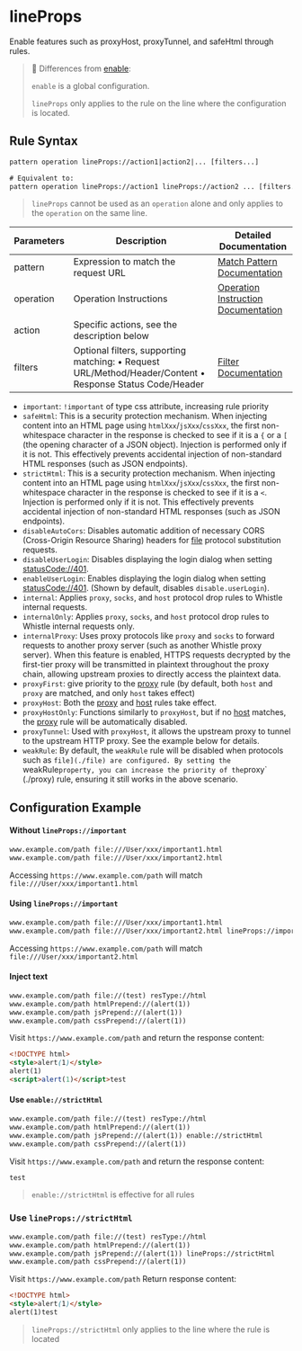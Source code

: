 # lineProps
Enable features such as proxyHost, proxyTunnel, and safeHtml through rules.
> 📌 Differences from [enable](./enable):
>
> `enable` is a global configuration.
>
> `lineProps` only applies to the rule on the line where the configuration is located.

## Rule Syntax
``` txt
pattern operation lineProps://action1|action2|... [filters...]

# Equivalent to:
pattern operation lineProps://action1 lineProps://action2 ... [filters...]
```
> `lineProps` cannot be used as an `operation` alone and only applies to the `operation` on the same line.

| Parameters | Description | Detailed Documentation |
| ------- | ------------------------------------------------------------ | ------------------------- |
| pattern | Expression to match the request URL | [Match Pattern Documentation](./pattern) |
| operation | Operation Instructions | [Operation Instruction Documentation](./operation) |
| action | Specific actions, see the description below | |
| filters | Optional filters, supporting matching: • Request URL/Method/Header/Content • Response Status Code/Header | [Filter Documentation](./filters) |

- `important`: `!important` of type css attribute, increasing rule priority
- `safeHtml`: This is a security protection mechanism. When injecting content into an HTML page using `htmlXxx`/`jsXxx`/`cssXxx`, the first non-whitespace character in the response is checked to see if it is a `{` or a `[` (the opening character of a JSON object). Injection is performed only if it is not. This effectively prevents accidental injection of non-standard HTML responses (such as JSON endpoints).
- `strictHtml`: This is a security protection mechanism. When injecting content into an HTML page using `htmlXxx`/`jsXxx`/`cssXxx`, the first non-whitespace character in the response is checked to see if it is a `<`. Injection is performed only if it is not. This effectively prevents accidental injection of non-standard HTML responses (such as JSON endpoints).
- `disableAutoCors`: Disables automatic addition of necessary CORS (Cross-Origin Resource Sharing) headers for [file](./file) protocol substitution requests.
- `disableUserLogin`: Disables displaying the login dialog when setting [statusCode://401](./statusCode).
- `enableUserLogin`: Enables displaying the login dialog when setting [statusCode://401](./statusCode). (Shown by default, disables `disable.userLogin`).
- `internal`: Applies `proxy`, `socks`, and `host` protocol drop rules to Whistle internal requests.
- `internalOnly`: Applies `proxy`, `socks`, and `host` protocol drop rules to Whistle internal requests only.
- `internalProxy`: Uses proxy protocols like `proxy` and `socks` to forward requests to another proxy server (such as another Whistle proxy server). When this feature is enabled, HTTPS requests decrypted by the first-tier proxy will be transmitted in plaintext throughout the proxy chain, allowing upstream proxies to directly access the plaintext data.
- `proxyFirst`: give priority to the [proxy](./proxy) rule (by default, both `host` and `proxy` are matched, and only `host` takes effect)
- `proxyHost`: Both the [proxy](./proxy) and [host](./host) rules take effect.
- `proxyHostOnly`: Functions similarly to `proxyHost`, but if no [host](./host) matches, the [proxy](./proxy) rule will be automatically disabled.
- `proxyTunnel`: Used with `proxyHost`, it allows the upstream proxy to tunnel to the upstream HTTP proxy. See the example below for details.
- `weakRule`: By default, the `weakRule` rule will be disabled when protocols such as `file](./file) are configured. By setting the `weakRule` property, you can increase the priority of the `proxy` (./proxy) rule, ensuring it still works in the above scenario.

## Configuration Example
#### Without `lineProps://important`
``` txt
www.example.com/path file:///User/xxx/important1.html
www.example.com/path file:///User/xxx/important2.html
```
Accessing `https://www.example.com/path` will match `file:///User/xxx/important1.html`

#### Using `lineProps://important`
``` txt
www.example.com/path file:///User/xxx/important1.html
www.example.com/path file:///User/xxx/important2.html lineProps://important
```
Accessing `https://www.example.com/path` will match `file:///User/xxx/important2.html`

#### Inject text
``` txt
www.example.com/path file://(test) resType://html
www.example.com/path htmlPrepend://(alert(1))
www.example.com/path jsPrepend://(alert(1))
www.example.com/path cssPrepend://(alert(1))
```
Visit `https://www.example.com/path` and return the response content:
``` html
<!DOCTYPE html>
<style>alert(1)</style>
alert(1)
<script>alert(1)</script>test
```

#### Use `enable://strictHtml`
``` txt
www.example.com/path file://(test) resType://html
www.example.com/path htmlPrepend://(alert(1))
www.example.com/path jsPrepend://(alert(1)) enable://strictHtml
www.example.com/path cssPrepend://(alert(1))
```
Visit `https://www.example.com/path` and return the response content:
``` html
test
```
> `enable://strictHtml` is effective for all rules

### Use `lineProps://strictHtml`
``` txt
www.example.com/path file://(test) resType://html
www.example.com/path htmlPrepend://(alert(1))
www.example.com/path jsPrepend://(alert(1)) lineProps://strictHtml
www.example.com/path cssPrepend://(alert(1))
```
Visit `https://www.example.com/path` Return response content:
``` html
<!DOCTYPE html>
<style>alert(1)</style>
alert(1)test
```
> `lineProps://strictHtml` only applies to the line where the rule is located
